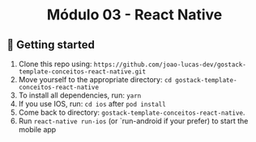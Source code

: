 <h1 align="center">Módulo 03 - React Native</h1>

## :electric_plug: Getting started

1. Clone this repo using: `https://github.com/joao-lucas-dev/gostack-template-conceitos-react-native.git`
2. Move yourself to the appropriate directory: `cd gostack-template-conceitos-react-native
`
3. To install all dependencies, run: `yarn`
4. If you use IOS, run: `cd ios` after `pod install`
5. Come back to directory: `gostack-template-conceitos-react-native`.
6. Run `react-native run-ios` (or `run-android if your prefer) to start the mobile app

